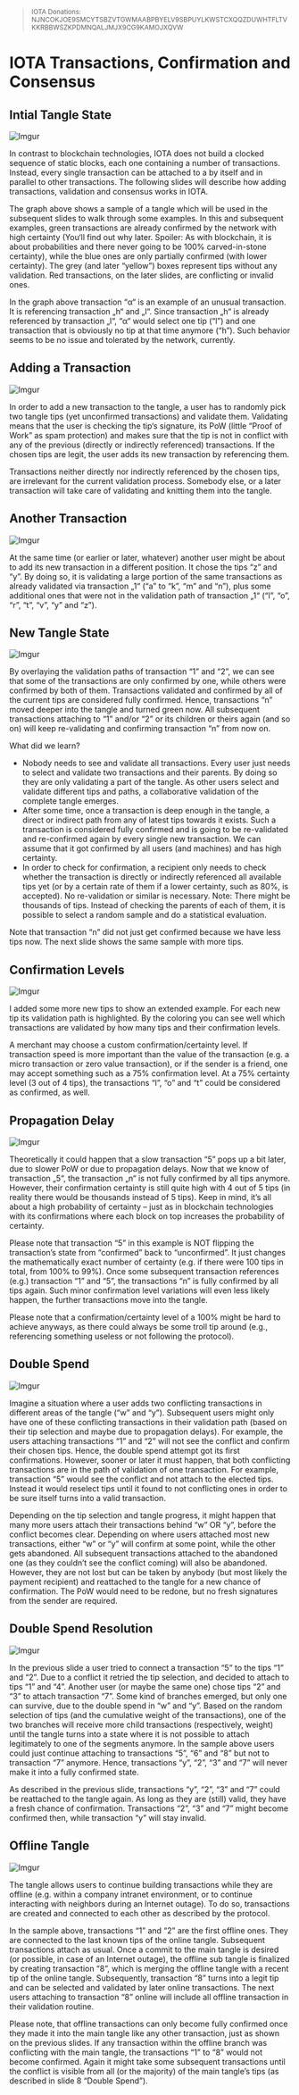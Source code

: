 
><sup>IOTA Donations: NJNCOKJOE9SMCYTSBZVTGWMAABPBYELV9SBPUYLKWSTCXQQZDUWHTFLTVKKRBBWSZKPDMNQALJMJX9CG9KAMOJXQVW</sup>

# IOTA Transactions, Confirmation and Consensus

## Intial Tangle State

![Imgur](https://i.imgur.com/nJEE6Gp.png)

In contrast to blockchain technologies, IOTA does not build a clocked sequence of static blocks, each one containing a number of transactions. Instead, every single transaction can be attached to a by itself and in parallel to other transactions. The following slides will describe how adding transactions, validation and consensus works in IOTA.

The graph above shows a sample of a tangle which will be used in the subsequent slides to walk through some examples. In this and subsequent examples, green transactions are already confirmed by the network with high certainty (You‘ll find out why later. Spoiler: As with blockchain, it is about probabilities and there never going to be 100% carved-in-stone certainty), while the blue ones are only partially confirmed (with lower certainty). The grey (and later “yellow”) boxes represent tips without any validation. Red transactions, on the later slides, are conflicting or invalid ones.

In the graph above transaction “α“ is an example of an unusual transaction. It is referencing transaction „h“ and „l“. Since transaction „h“ is already referenced by transaction „l“, “α“ would select one tip (“l”) and one transaction that is obviously no tip at that time anymore (“h”). Such behavior seems to be no issue and tolerated by the network, currently.



## Adding a Transaction

![Imgur](https://i.imgur.com/jnl4F7n.png)

In order to add a new transaction to the tangle, a user has to randomly pick two tangle tips (yet unconfirmed transactions) and validate them. Validating means that the user is checking the tip‘s signature, its PoW (little “Proof of Work” as spam protection) and makes sure that the tip is not in conflict with any of the previous (directly or indirectly referenced) transactions. If the chosen tips are legit, the user adds its new transaction by referencing them.

Transactions neither directly nor indirectly referenced by the chosen tips, are irrelevant for the current validation process. Somebody else, or a later transaction will take care of validating and knitting them into the tangle.

## Another Transaction

![Imgur](https://i.imgur.com/9cLQIS5.png)

At the same time (or earlier or later, whatever) another user might be about to add its new transaction in a different position. It chose the tips “z” and “y”. By doing so, it is validating a large portion of the same transactions as already validated via transaction „1“ (“a” to “k”, “m” and “n”), plus some additional ones that were not in the validation path of transaction „1“ (“l”, “o”, “r”, “t”, “v”, “y” and “z”).



## New Tangle State

![Imgur](https://i.imgur.com/0VrE8BE.png)

By overlaying the validation paths of transaction “1” and “2”, we can see that some of the transactions are only confirmed by one, while others were confirmed by both of them. Transactions validated and confirmed by all of the current tips are considered fully confirmed. Hence, transactions “n” moved deeper into the tangle and turned green now. All subsequent transactions attaching to “1” and/or “2” or its children or theirs again (and so on) will keep re-validating and confirming transaction “n” from now on.

What did we learn?
- Nobody needs to see and validate all transactions. Every user just needs to select and validate two transactions and their parents. By doing so they are only validating a part of the tangle. As other users select and validate different tips and paths, a collaborative validation of the complete tangle emerges. 
- After some time, once a transaction is deep enough in the tangle, a direct or indirect path from any of latest tips towards it exists. Such a transaction is considered fully confirmed and is going to be re-validated and re-confirmed again by every single new transaction.  We can assume that it got confirmed by all users (and machines) and has high certainty.
- In order to check for confirmation, a recipient only needs to check whether the transaction is directly or indirectly referenced all available tips yet (or by a certain rate of them if a lower certainty, such as 80%, is accepted). No re-validation or similar is necessary. Note: There might be thousands of tips. Instead of checking the parents of each of them, it is possible to select a random sample and do a statistical evaluation.

Note that transaction “n” did not just get confirmed because we have less tips now. The next slide shows the same sample with more tips.



## Confirmation Levels

![Imgur](https://i.imgur.com/s1oERZN.png)

I added some more new tips to show an extended example. For each new tip its validation path is highlighted. By the coloring you can see well which transactions are validated by how many tips and their confirmation levels.

A merchant may choose a custom confirmation/certainty level. If transaction speed is more important than the value of the transaction (e.g. a micro transaction or zero value transaction), or if the sender is a friend, one may accept something such as a 75% confirmation level. At a 75% certainty level (3 out of 4 tips), the transactions “l”, “o” and “t” could be considered as confirmed, as well.



## Propagation Delay

![Imgur](https://i.imgur.com/QLPpmKA.png)

Theoretically it could happen that a slow transaction “5” pops up a bit later, due to slower PoW or due to propagation delays. Now that we know of transaction „5“, the transaction „n“ is not fully confirmed by all tips anymore. However, their confirmation certainty is still quite high with 4 out of 5 tips (in reality there would be thousands instead of 5 tips). Keep in mind, it’s all about a high probability of certainty – just as in blockchain technologies with its confirmations where each block on top increases the probability of certainty. 

Please note that transaction “5” in this example is NOT flipping the transaction’s state from “confirmed” back to “unconfirmed”. It just changes the mathematically exact number of certainty (e.g. if there were 100 tips in total, from 100% to 99%). Once some subsequent transaction references (e.g.) transaction “1” and “5”, the transactions “n” is fully confirmed by all tips again. Such minor confirmation level variations will even less likely happen, the further transactions move into the tangle.

Please note that a confirmation/certainty level of a 100% might be hard to achieve anyways, as there could always be some troll tip around (e.g., referencing something useless or not following the protocol). 



## Double Spend

![Imgur](https://i.imgur.com/DUsFpSA.png)

Imagine a situation where a user adds two conflicting transactions in different areas of the tangle (“w” and “y”). Subsequent users might only have one of these conflicting transactions in their validation path (based on their tip selection and maybe due to propagation delays). For example, the users attaching transactions “1” and “2” will not see the conflict and confirm their chosen tips. Hence, the double spend attempt got its first confirmations. However, sooner or later it must happen, that both conflicting transactions are in the path of validation of one transaction. For example, transaction “5” would see the conflict and not attach to the elected tips. Instead it would reselect tips until it found to not conflicting ones in order to be sure itself turns into a valid transaction.

Depending on the tip selection and tangle progress, it might happen that many more users attach their transactions behind “w” OR “y”, before the conflict becomes clear. Depending on where users attached most new transactions, either “w” or “y” will confirm at some point, while the other gets abandoned. All subsequent transactions attached to the abandoned one (as they couldn’t see the conflict coming) will also be abandoned. However, they are not lost but can be taken by anybody (but most likely the payment recipient) and reattached to the tangle for a new chance of confirmation. The PoW would need to be redone, but no fresh signatures from the sender are required.



## Double Spend Resolution

![Imgur](https://i.imgur.com/pbOjVu1.png)

In the previous slide a user tried to connect a transaction “5” to the tips “1” and “2”. Due to a conflict it retried the tip selection, and decided to attach to tips “1” and “4”. Another user (or maybe the same one) chose tips “2” and “3” to attach transaction “7”.  Some kind of branches emerged, but only one can survive, due to the double spend in “w” and “y”. Based on the random selection of tips (and the cumulative weight of the transactions), one of the two branches will receive more child transactions (respectively, weight) until the tangle turns into a state where it is not possible to attach legitimately to one of the segments anymore. In the sample above users could just continue attaching to transactions “5”, “6” and “8” but not to transaction “7” anymore. Hence, transactions “y”, “2”, “3” and “7” will never make it into a fully confirmed state.

As described in the previous slide, transactions “y”, “2”, “3” and “7” could be reattached to the tangle again. As long as they are (still) valid, they have a fresh chance of confirmation. Transactions “2”, “3” and “7” might become confirmed then, while transaction “y” will stay invalid.



## Offline Tangle

![Imgur](https://i.imgur.com/C0zaub3.png)

The tangle allows users to continue building transactions while they are offline (e.g. within a company intranet environment, or to continue interacting with neighbors during an Internet outage). To do so, transactions are created and connected to each other as described by the protocol. 

In the sample above, transactions “1” and “2” are the first offline ones. They are connected to the last known tips of the online tangle. Subsequent transactions attach as usual. Once a commit to the main tangle is desired (or possible, in case of an Internet outage), the offline sub tangle is finalized by creating transaction “8”, which is merging the offline tangle with a recent tip of the online tangle. Subsequently, transaction “8” turns into a legit tip and can be selected and validated by later online transactions. The next users attaching to transaction “8” online will include all offline transaction in their validation routine.

Please note, that offline transactions can only become fully confirmed once they made it into the main tangle like any other transaction, just as shown on the previous slides. If any transaction within the offline branch was conflicting with the main tangle, the transactions “1” to “8” would not become confirmed. Again it might take some subsequent transactions until the conflict is visible from all (or the majority) of the main tangle’s tips (as described in slide 8 “Double Spend”).





